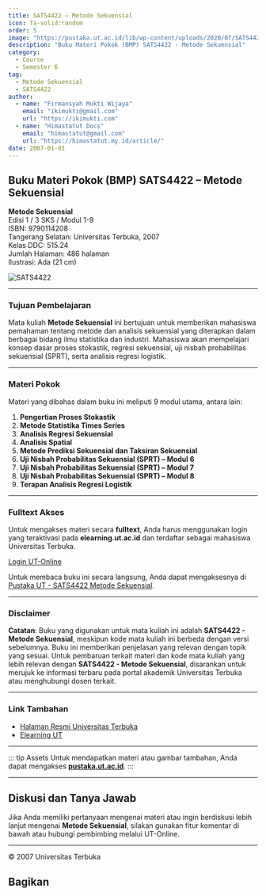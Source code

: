 ```yaml
--- 
title: SATS4422 – Metode Sekuensial
icon: fa-solid:random
order: 5
image: "https://pustaka.ut.ac.id/lib/wp-content/uploads/2020/07/SATS4422.jpg"
description: "Buku Materi Pokok (BMP) SATS4422 - Metode Sekuensial"
category:
  - Course
  - Semester 6
tag:
  - Metode Sekuensial
  - SATS4422
author:
  - name: "Firmansyah Mukti Wijaya"
    email: "ikimukti@gmail.com"
    url: "https://ikimukti.com"
  - name: "Himastatut Docs"
    email: "himastatut@gmail.com"
    url: "https://himastatut.my.id/article/"
date: 2007-01-01
--- 
```


## Buku Materi Pokok (BMP) SATS4422 – Metode Sekuensial

**Metode Sekuensial**  
Edisi 1 / 3 SKS / Modul 1-9  
ISBN: 9790114208  
Tangerang Selatan: Universitas Terbuka, 2007  
Kelas DDC: 515.24  
Jumlah Halaman: 486 halaman  
Ilustrasi: Ada (21 cm)

![SATS4422](https://pustaka.ut.ac.id/lib/wp-content/uploads/2020/07/SATS4422.jpg)

--- 

### Tujuan Pembelajaran

Mata kuliah **Metode Sekuensial** ini bertujuan untuk memberikan mahasiswa pemahaman tentang metode dan analisis sekuensial yang diterapkan dalam berbagai bidang ilmu statistika dan industri. Mahasiswa akan mempelajari konsep dasar proses stokastik, regresi sekuensial, uji nisbah probabilitas sekuensial (SPRT), serta analisis regresi logistik.

--- 

### Materi Pokok

Materi yang dibahas dalam buku ini meliputi 9 modul utama, antara lain:

1. **Pengertian Proses Stokastik**
2. **Metode Statistika Times Series**
3. **Analisis Regresi Sekuensial**
4. **Analisis Spatial**
5. **Metode Prediksi Sekuensial dan Taksiran Sekuensial**
6. **Uji Nisbah Probabilitas Sekuensial (SPRT) – Modul 6**
7. **Uji Nisbah Probabilitas Sekuensial (SPRT) – Modul 7**
8. **Uji Nisbah Probabilitas Sekuensial (SPRT) – Modul 8**
9. **Terapan Analisis Regresi Logistik**

--- 

### Fulltext Akses

Untuk mengakses materi secara **fulltext**, Anda harus menggunakan login yang teraktivasi pada **elearning.ut.ac.id** dan terdaftar sebagai mahasiswa Universitas Terbuka.

[Login UT-Online](http://elearning.ut.ac.id)

Untuk membaca buku ini secara langsung, Anda dapat mengaksesnya di [Pustaka UT - SATS4422 Metode Sekuensial](https://pustaka.ut.ac.id/lib/sats4422-metode-sekuensial/).

--- 

### Disclaimer

**Catatan**: Buku yang digunakan untuk mata kuliah ini adalah **SATS4422 - Metode Sekuensial**, meskipun kode mata kuliah ini berbeda dengan versi sebelumnya. Buku ini memberikan penjelasan yang relevan dengan topik yang sesuai. Untuk pembaruan terkait materi dan kode mata kuliah yang lebih relevan dengan **SATS4422 - Metode Sekuensial**, disarankan untuk merujuk ke informasi terbaru pada portal akademik Universitas Terbuka atau menghubungi dosen terkait.

--- 

### Link Tambahan

- [Halaman Resmi Universitas Terbuka](https://www.ut.ac.id)
- [Elearning UT](http://elearning.ut.ac.id)

--- 

::: tip Assets
Untuk mendapatkan materi atau gambar tambahan, Anda dapat mengakses **[pustaka.ut.ac.id](https://pustaka.ut.ac.id)**.
:::

--- 

## Diskusi dan Tanya Jawab

Jika Anda memiliki pertanyaan mengenai materi atau ingin berdiskusi lebih lanjut mengenai **Metode Sekuensial**, silakan gunakan fitur komentar di bawah atau hubungi pembimbing melalui UT-Online.

--- 

<footer>
  <p>© 2007 Universitas Terbuka</p>
</footer>


## Bagikan
<Share colorful />
<GitContributors />
<GitChangelog />